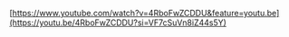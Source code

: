 [https://www.youtube.com/watch?v=4RboFwZCDDU&feature=youtu.be](https://youtu.be/4RboFwZCDDU?si=VF7cSuVn8iZ44s5Y)
